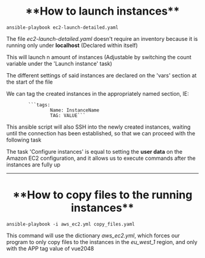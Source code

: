 <h1 style="text-align: center;">**How to launch instances**</h1>

```ansible-playbook ec2-launch-detailed.yaml```

The file _ec2-launch-detailed.yaml_ doesn't require an inventory because it is running only under **localhost** (Declared within itself)

This will launch n amount of instances (Adjustable by switching the count variable under the 'Launch instance' task)

The different settings of said instances are declared on the 'vars' section at the start of the file

We can tag the created instances in the appropriately named section, IE:

            ```tags:
                    Name: InstanceName
                    TAG: VALUE```

This ansible script will also SSH into the newly created instances, waiting until the connection has been established, so that we can proceed with the following task

The task 'Configure instances' is equal to setting the **user data** on the Amazon EC2 configuration, and it allows us to execute commands after the instances are fully up

***

<h1 style="text-align: center;">**How to copy files to the running instances**</h1>

```ansible-playbook -i aws_ec2.yml copy_files.yaml```

This command will use the dictionary _aws_ec2.yml_, which forces our program to only copy files to the instances in the *eu_west_1* region, and only with the APP tag value of vue2048